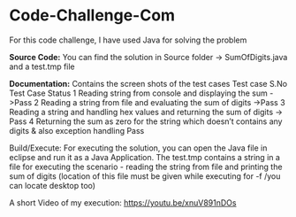# Code-Challenge-Com

For this code challenge, I have used Java for solving the problem 

<b>Source Code:</b>
You can find the solution in Source folder -> SumOfDigits.java and a test.tmp file  

<b>Documentation:</b>
Contains the screen shots of the test cases 
Test case S.No	Test Case	Status
1	Reading string from console and displaying the sum	->Pass
2	Reading a string from file and evaluating the sum of digits	->Pass
3	Reading a string and handling hex values and returning the sum of digits ->	Pass
4	Returning the sum as zero for the string which doesn’t contains any digits & also exception handling 	Pass

Build/Execute:
For executing the solution, you can open the Java file in eclipse and run it as a Java Application.
The test.tmp contains a string in a file for executing the scenario - reading the string from file and printing the sum of digits (location of this file must be given while executing for -f /you can locate desktop too)

A short Video of my execution: https://youtu.be/xnuV891nDOs

